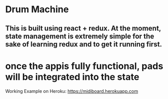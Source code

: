 # Drum Machine
## This is built using react + redux. At the moment,  state management is extremely simple for the sake of learning redux and to get it running first.
# once the appis fully functional, pads will be integrated into the state 

Working Example on Heroku: https://midiboard.herokuapp.com  
